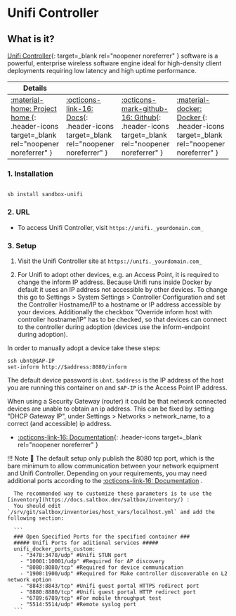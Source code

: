 # Unifi Controller

## What is it?

[Unifi Controller](https://www.ui.com/download/unifi/){: target=_blank rel="noopener noreferrer" } software is a powerful, enterprise wireless software engine ideal for high-density client deployments requiring low latency and high uptime performance.


| Details     |             |             |             |
|-------------|-------------|-------------|-------------|
| [:material-home: Project home ](https://www.ui.com/download/unifi/){: .header-icons target=_blank rel="noopener noreferrer" } | [:octicons-link-16: Docs](https://github.com/linuxserver/docker-unifi-controller/blob/master/README.md){: .header-icons target=_blank rel="noopener noreferrer" } | [:octicons-mark-github-16: Github](https://github.com/linuxserver/docker-unifi-controller){: .header-icons target=_blank rel="noopener noreferrer" } | [:material-docker: Docker ](https://hub.docker.com/r/linuxserver/unifi-controller){: .header-icons target=_blank rel="noopener noreferrer" }|

### 1. Installation

``` shell

sb install sandbox-unifi

```

### 2. URL

- To access Unifi Controller, visit `https://unifi._yourdomain.com_`

### 3. Setup

  1. Visit the Unifi Controller site at `https://unifi._yourdomain.com_`

  2. For Unifi to adopt other devices, e.g. an Access Point, it is required to change the inform IP address. Because Unifi runs inside Docker by default it uses an IP address not accessible by other devices. To change this go to Settings > System Settings > Controller Configuration and set the Controller Hostname/IP to a hostname or IP address accessible by your devices. Additionally the checkbox "Override inform host with controller hostname/IP" has to be checked, so that devices can connect to the controller during adoption (devices use the inform-endpoint during adoption).

  In order to manually adopt a device take these steps:

  ```
  ssh ubnt@$AP-IP
  set-inform http://$address:8080/inform
  ```

  The default device password is `ubnt`. `$address` is the IP address of the host you are running this container on and `$AP-IP` is the Access Point IP address.

  When using a Security Gateway (router) it could be that network connected devices are unable to obtain an ip address. This can be fixed by setting "DHCP Gateway IP", under Settings > Networks > network_name, to a correct (and accessible) ip address.


- [:octicons-link-16: Documentation](https://github.com/linuxserver/docker-unifi-controller/blob/master/README.md){: .header-icons target=_blank rel="noopener noreferrer" }

!!! Note
      📢 The default setup only publish the 8080 tcp port, which is the bare minimum to allow communication between your network equipment and Unifi Controller.
      Depending on your requirements, you may need additional ports according to the [:octicons-link-16: Documentation](https://github.com/linuxserver/docker-unifi-controller#parameters) .

      The recommended way to customize these parameters is to use the [inventory](https://docs.saltbox.dev/saltbox/inventory/) :
      You should edit `/srv/git/saltbox/inventories/host_vars/localhost.yml` and add the following section:

      ```
      ### Open Specified Ports for the specified container ###
      ##### Unifi Ports for aditional services #####
      unifi_docker_ports_custom:
        - "3478:3478/udp" #Unifi STUN port
        - "10001:10001/udp" #Required for AP discovery
        - "8080:8080/tcp" #Required for device communication
        - "1900:1900/udp" #Required for Make controller discoverable on L2 network option
        - "8843:8843/tcp" #Unifi guest portal HTTPS redirect port
        - "8880:8880/tcp" #Unifi guest portal HTTP redirect port
        - "6789:6789/tcp" #For mobile throughput test
        - "5514:5514/udp" #Remote syslog port
      ```
